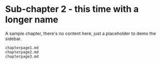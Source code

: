 # Sub-chapter 2 - this time with a longer name

A sample chapter, there's no content here, just a placeholder to demo the sidebar.

```{toctree}
chapterpage1.md
chapterpage2.md
chapterpage3.md
```
